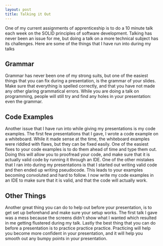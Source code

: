 ```yaml
---
layout: post
title: Talking it Out
---
```


One of my current assignments of apprenticeship is to do a 10 minute talk each week on the SOLID principles of software development. Talking has never been an issue for me, but doing a talk on a more technical subject has its challenges. Here are some of the things that I have run into during my talks

## Grammar

Grammar has never been one of my strong suits, but one of the easiest things that you can fix during a presentation, is the grammar of your slides. Make sure that everything is spelled correctly, and that you have not made any other glaring grammatical errors. While you are doing a talk on programming, people will still try and find any holes in your presentation: even the grammar.

## Code Examples

Another issue that I have run into while giving my presentations is my code examples. The first few presentations that I gave, I wrote a code example on a whiteboard. While it made sense at the time, the whiteboard examples were riddled with flaws, but they can be fixed easily. One of the easiest fixes to your code examples is to do them ahead of time and type them out. Doing this will allow you to proofread your code, and make sure that it is actually valid code by running it through an IDE. One of the other mistakes that I ran into during my presentations is that I started out writing valid code and then ended up writing pseudocode. This leads to your examples becoming convoluted and hard to follow. I now write my code examples in an IDE to make sure that it is valid, and that the code will actually work.

## Other Things

Another great thing you can do to help out before your presentation, is to get set up beforehand and make sure your setup works. The first talk I gave was a mess because the screens didn't show what I wanted which resulted in me getting flustered during my talk. Lastly the best thing that you can do before a presentation is to practice practice practice. Practicing will help you become more confident in your presentation, and it will help you smooth out any bumpy points in your presentation.